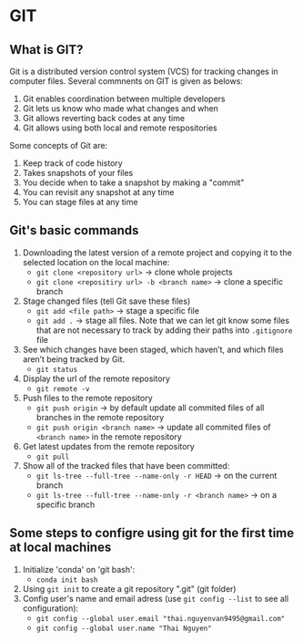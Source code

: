 # GIT

## What is GIT?
Git is a distributed version control system (VCS) for tracking changes in computer files. Several commnents on GIT is given as belows:
1. Git enables coordination between multiple developers
2. Git lets us know who made what changes and when
3. Git allows reverting back codes at any time
4. Git allows using both local and remote respositories

Some concepts of Git are:
1. Keep track of code history
2. Takes snapshots of your files
3. You decide when to take a snapshot by making a "commit"
4. You can revisit any snapshot at any time
5. You can stage files at any time
   
## Git's basic commands
1. Downloading the latest version of a remote project and copying it to the selected location on the local machine:
   - `git clone <repository url>` $\rightarrow$ clone whole projects
   - `git clone <repositiry url> -b <branch name>` $\rightarrow$ clone a specific branch
2. Stage changed files (tell Git save these files)
   - `git add <file path>` $\rightarrow$ stage a specific file
   - `git add .` $\rightarrow$ stage all files. Note that we can let git know some files that are not necessary to track by adding their paths into `.gitignore` file
3. See which changes have been staged, which haven’t, and which files aren’t being tracked by Git.
   - `git status`
4. Display the url of the remote repository
   - `git remote -v`
5. Push files to the remote repository
   - `git push origin` $\rightarrow$ by default update all commited files of all branches in the remote repository
   - `git push origin <branch name>` $\rightarrow$ update all commited files of `<branch name>` in the remote repository
6. Get latest updates from the remote repository
   - `git pull`
7. Show all of the tracked files that have been committed:
   - `git ls-tree --full-tree --name-only -r HEAD` $\rightarrow$ on the current branch
   - `git ls-tree --full-tree --name-only -r <branch name>` $\rightarrow$ on a specific branch


## Some steps to configre using git for the first time at local machines
1. Initialize 'conda' on 'git bash': 
   - `conda init bash`
2. Using `git init` to create a git repository ".git" (git folder)
3. Config user's name and email adress (use `git config --list` to see all configuration):
   -  `git config --global user.email "thai.nguyenvan9495@gmail.com"`
   -  `git config --global user.name "Thai Nguyen"`

